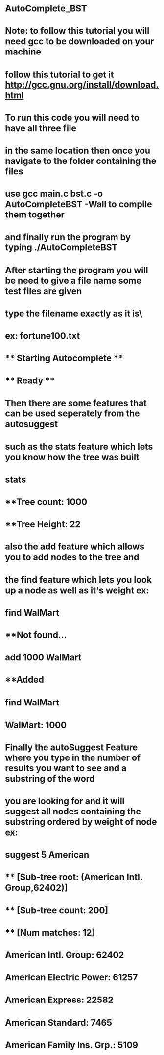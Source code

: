 # AutoComplete_BST
#
# Note: to follow this tutorial you will need gcc to be downloaded on your machine
# follow this tutorial to get it http://gcc.gnu.org/install/download.html
#
# To run this code you will need to have all three file
# in the same location then once you navigate to the folder containing the files
# use gcc main.c bst.c -o AutoCompleteBST -Wall to compile them together
# and finally run the program by typing ./AutoCompleteBST
#
# After starting the program you will be need to give a file name some test files are given   
# type the filename exactly as it is\
# 
# ex: fortune100.txt
# ** Starting Autocomplete **
# ** Ready **
#
# Then there are some features that can be used seperately from the autosuggest
#
#  such as the stats feature which lets you know how the tree was built
#  stats
#  **Tree count:  1000
#  **Tree Height: 22
#
# also the add feature which allows you to add nodes to the tree and 
# the find feature which lets you look up a node as well as it's weight ex:
#
#  find WalMart
#  **Not found...
#  add 1000 WalMart
#  **Added
#  find WalMart
#  WalMart: 1000
#
# Finally the autoSuggest Feature where you type in the number of results you want to see and a substring of the word
# you are looking for and it will suggest all nodes containing the substring ordered by weight of node ex:
#
# suggest 5 American
# ** [Sub-tree root:  (American Intl. Group,62402)]
# ** [Sub-tree count: 200]
# ** [Num matches:    12]
# American Intl. Group: 62402
# American Electric Power: 61257
# American Express: 22582
# American Standard: 7465
# American Family Ins. Grp.: 5109
